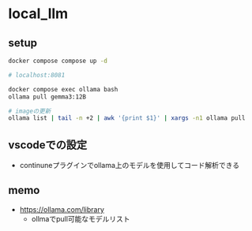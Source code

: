 # local_llm

## setup
```bash
docker compose compose up -d

# localhost:8081

docker compose exec ollama bash
ollama pull gemma3:12B

# imageの更新
ollama list | tail -n +2 | awk '{print $1}' | xargs -n1 ollama pull
```

## vscodeでの設定
- continuneプラグインでollama上のモデルを使用してコード解析できる

## memo
- https://ollama.com/library
  - ollmaでpull可能なモデルリスト
